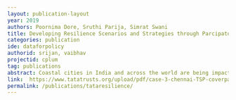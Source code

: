 ```yaml
---
layout: publication-layout
year: 2019
authors: Poornima Dore, Sruthi Parija, Simrat Swani
title: Developing Resilience Scenarios and Strategies through Parcipatory Simulations – Case of Metropolitan Chennai -- Case Study 3
categories: publication
ide: dataforpolicy
authorid: srijan, vaibhav
projectid: cplum
tag: publications
abstract: Coastal cities in India and across the world are being impacted by climate change in the form of heavy rains, cyclones and rising sea levels. Chennai, as we know, faced unprecedented flooding in 2015 and parts of the city were declared under drought in 2016. The need to respond to these challenges is clear and policymakers have access to large amounts of data for their planning processes. There are difficulties in aggregating and making such data actionable as policymakers also operate within existing institutional frameworks that are often fragmented, limiting the interaction across institutions and thereby impacting the nature and efficacy of decisions made. The consequences of policymakers’ decisions assume criticality given that they are responsible for performing essential public functions such as the supply of drinking water, maintenance of drainage systems, etc. Combined with specific challenges such as planning for a large and diverse set of stakeholders, the unprecedented speed of urban growth and corresponding effects on climate and the environment, a lack of support can harm lives and livelihoods of people. Therefore, there is a need to develop tools that help policymakers plan and react to on-the ground challenges in a timely manner. This case study prepared with inputs from Vaibhav Dutt and Srijan Sil, Researchers at Fields of View
link:  https://www.tatatrusts.org/upload/pdf/case-3-chennai-TSP-coverpage.pdf
permalink: /publications/tataresilience/
---
```

